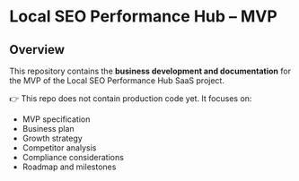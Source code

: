 # Local SEO Performance Hub – MVP

## Overview
This repository contains the **business development and documentation** for the MVP of the Local SEO Performance Hub SaaS project.

👉 This repo does not contain production code yet. It focuses on:
- MVP specification
- Business plan
- Growth strategy
- Competitor analysis
- Compliance considerations
- Roadmap and milestones
